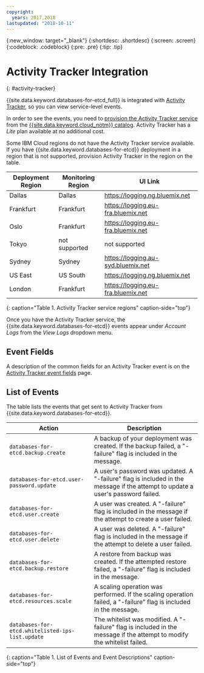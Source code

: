 ```yaml
---
copyright:
  years: 2017,2018
lastupdated: "2018-10-11"
---
```


{:new_window: target="_blank"}
{:shortdesc: .shortdesc}
{:screen: .screen}
{:codeblock: .codeblock}
{:pre: .pre}
{:tip: .tip}

# Activity Tracker Integration
{: #activity-tracker}

{{site.data.keyword.databases-for-etcd_full}} is integrated with  [Activity Tracker](/docs/services/cloud-activity-tracker?topic=cloud-activity-tracker-activity_tracker_ov), so you can view service-level events.

In order to see the events, you need to [provision the Activity Tracker service](/docs/services/cloud-activity-tracker/how-to?topic=cloud-activity-tracker-provision) from the [{{site.data.keyword.cloud_notm}}  catalog](https://{DomainName}/catalog/services/activity-tracker). Activity Tracker has a _Lite_ plan available at no additional cost.

Some IBM Cloud regions do not have the Activity Tracker service available. If you have {{site.data.keyword.databases-for-etcd}} deployment in a region that is not supported, provision Activity Tracker in the region on the table.

Deployment Region|Monitoring Region|UI Link
----------|-----------|-----------
Dallas | Dallas | https://logging.ng.bluemix.net
Frankfurt | Frankfurt | https://logging.eu-fra.bluemix.net
Oslo | Frankfurt | https://logging.eu-fra.bluemix.net
Tokyo | not supported | not supported
Sydney | Sydney | https://logging.au-syd.bluemix.net
US East | US South | https://logging.ng.bluemix.net
London | Frankfurt | https://logging.eu-fra.bluemix.net
{: caption="Table 1. Activity Tracker service regions" caption-side="top"}

Once you have the Activity Tracker service, the {{site.data.keyword.databases-for-etcd}} events appear under _Account Logs_ from the _View Logs_ dropdown menu. 

## Event Fields
A description of the common fields for an Activity Tracker event is on the [Activity Tracker event fields](/docs/services/cloud-activity-tracker?topic=cloud-activity-tracker-at_event) page.

## List of Events

The table lists the events that get sent to Activity Tracker from {{site.data.keyword.databases-for-etcd}}.

Action|Description
-------|-------
`databases-for-etcd.backup.create`|A backup of your deployment was created. If the backup failed, a "-failure" flag is included in the message.
`databases-for-etcd.user-password.update`|A user's password was updated. A "-failure" flag is included in the message if the attempt to update a user's password failed.
`databases-for-etcd.user.create`|A user was created. A "-failure" flag is included in the message if the attempt to create a user failed.
`databases-for-etcd.user.delete`|A user was deleted. A "-failure" flag is included in the message if the attempt to delete a user failed.
`databases-for-etcd.backup.restore`|A restore from backup was created. If the attempted restore failed, a "-failure" flag is included in the message.
`databases-for-etcd.resources.scale`|A scaling operation was performed. If the scaling operation failed, a "-failure" flag is included in the message.
`databases-for-etcd.whitelisted-ips-list.update`|The whitelist was modified. A "-failure" flag is included in the message if the attempt to modify the whitelist failed.
{: caption="Table 1. List of Events and Event Descriptions" caption-side="top"}


